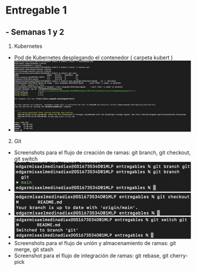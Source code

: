 # Entregable 1

## - Semanas 1 y 2

1) Kubernetes
  - Pod de Kubernetes desplegando el contenedor ( carpeta kubert )
  - ![alt text](https://github.com/Sigma246/entregables/blob/main/kubert/kubert.png?raw=true)

2) Git
  - Screenshots para el flujo de creación de ramas: git branch, git checkout, git switch
  - ![alt text](https://github.com/Sigma246/entregables/blob/git/git/git%20branch.png?raw=true)
  - ![alt text](https://github.com/Sigma246/entregables/blob/git/git/git%20checkout.png?raw=true)
  - ![alt text](https://github.com/Sigma246/entregables/blob/git/git/git%20switch.png?raw=true)
  - Screenshots para el flujo de unión y almacenamiento de ramas: git merge, git stash
  - Screenshot para el flujo de integración de ramas: git rebase, git cherry-pick